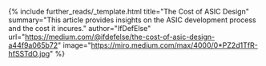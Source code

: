 {%
  include further_reads/_template.html
  title="The Cost of ASIC Design"
  summary="This article provides insights on the ASIC development process and the cost it incures."
  author="IfDefElse"
  url="https://medium.com/@ifdefelse/the-cost-of-asic-design-a44f9a065b72"
  image="https://miro.medium.com/max/4000/0*PZ2d1TfR-hfSSTdO.jpg"
%}
